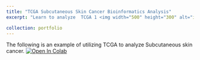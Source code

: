 ```yaml
---
title: "TCGA Subcutaneous Skin Cancer Bioinformatics Analysis"
excerpt: "Learn to analyze  TCGA 1 <img width="500" height="300" alt="image" src=https://github.com/user-attachments/assets/2c6c0cf3-70a0-43cf-9f0f-91cb8ceb7249" />

collection: portfolio
---
```


The following is an example of utilizing TCGA to analyze Subcutaneous skin cancer.
[![Open In Colab](https://colab.research.google.com/assets/colab-badge.svg)](https://colab.research.google.com/drive/1kcGHZ8bBIm0Kirkf8alLPckNoUkRrghy#scrollTo=PO7wSn_Tw2yJ)
